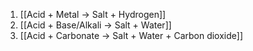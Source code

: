 1. [[Acid + Metal → Salt + Hydrogen]]
2. [[Acid + Base/Alkali → Salt + Water]]
3. [[Acid + Carbonate → Salt + Water + Carbon dioxide]]
